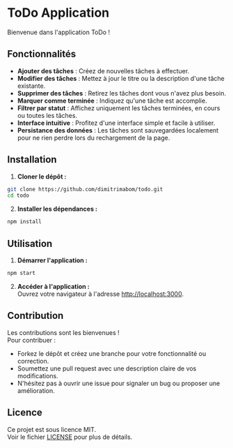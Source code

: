 # ToDo Application

Bienvenue dans l'application ToDo !

## Fonctionnalités

- **Ajouter des tâches** : Créez de nouvelles tâches à effectuer.
- **Modifier des tâches** : Mettez à jour le titre ou la description d'une tâche existante.
- **Supprimer des tâches** : Retirez les tâches dont vous n'avez plus besoin.
- **Marquer comme terminée** : Indiquez qu'une tâche est accomplie.
- **Filtrer par statut** : Affichez uniquement les tâches terminées, en cours ou toutes les tâches.
- **Interface intuitive** : Profitez d'une interface simple et facile à utiliser.
- **Persistance des données** : Les tâches sont sauvegardées localement pour ne rien perdre lors du rechargement de la page.

## Installation

1. **Cloner le dépôt :**
  ```bash
  git clone https://github.com/dimitrimabom/todo.git
  cd todo
  ```
2. **Installer les dépendances :**
  ```bash
  npm install
  ```

## Utilisation

1. **Démarrer l'application :**
  ```bash
  npm start
  ```
2. **Accéder à l'application :**  
  Ouvrez votre navigateur à l'adresse [http://localhost:3000](http://localhost:3000).

## Contribution

Les contributions sont les bienvenues !  
Pour contribuer :
- Forkez le dépôt et créez une branche pour votre fonctionnalité ou correction.
- Soumettez une pull request avec une description claire de vos modifications.
- N'hésitez pas à ouvrir une issue pour signaler un bug ou proposer une amélioration.

## Licence

Ce projet est sous licence MIT.  
Voir le fichier [LICENSE](LICENSE) pour plus de détails.